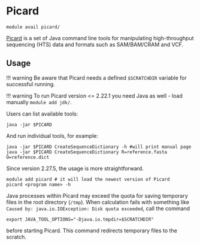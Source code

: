 # Picard 

    module avail picard/

[Picard](https://broadinstitute.github.io/picard/) is a set of Java command line tools for manipulating high-throughput sequencing (HTS) data and formats such as SAM/BAM/CRAM and VCF. 

## Usage

!!! warning
    Be aware that Picard needs a defined `$SCRATCHDIR` variable for successful running.

!!! warning
    To run Picard version <= 2.22.1  you need Java as well - load manually `module add jdk/`.

Users can list available tools:

    java -jar $PICARD

And run individual tools, for example:

    java -jar $PICARD CreateSequenceDictionary -h #will print manual page
    java -jar $PICARD CreateSequenceDictionary R=reference.fasta O=reference.dict

Since version 2.27.5, the usage is more straightforward.

    module add picard # it will load the newest version of Picard
    picard <program name> -h

Java processes within Picard may exceed the quota for saving temporary files in the root directory (`/tmp`). When calculation fails with something like `Caused by: java.io.IOException: Disk quota exceeded`, call the command

    export JAVA_TOOL_OPTIONS="-Djava.io.tmpdir=$SCRATCHDIR"

before starting Picard. This command redirects temporary files to the scratch.
